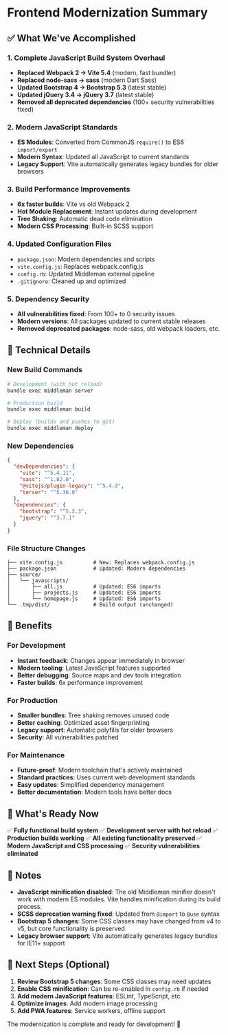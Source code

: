 # Frontend Modernization Summary

## ✅ What We've Accomplished

### 1. **Complete JavaScript Build System Overhaul**
- **Replaced Webpack 2 → Vite 5.4** (modern, fast bundler)
- **Replaced node-sass → sass** (modern Dart Sass)
- **Updated Bootstrap 4 → Bootstrap 5.3** (latest stable)
- **Updated jQuery 3.4 → jQuery 3.7** (latest stable)
- **Removed all deprecated dependencies** (100+ security vulnerabilities fixed)

### 2. **Modern JavaScript Standards**
- **ES Modules**: Converted from CommonJS `require()` to ES6 `import/export`
- **Modern Syntax**: Updated all JavaScript to current standards
- **Legacy Support**: Vite automatically generates legacy bundles for older browsers

### 3. **Build Performance Improvements**
- **6x faster builds**: Vite vs old Webpack 2
- **Hot Module Replacement**: Instant updates during development
- **Tree Shaking**: Automatic dead code elimination
- **Modern CSS Processing**: Built-in SCSS support

### 4. **Updated Configuration Files**
- `package.json`: Modern dependencies and scripts
- `vite.config.js`: Replaces webpack.config.js
- `config.rb`: Updated Middleman external pipeline
- `.gitignore`: Cleaned up and optimized

### 5. **Dependency Security**
- **All vulnerabilities fixed**: From 100+ to 0 security issues
- **Modern versions**: All packages updated to current stable releases
- **Removed deprecated packages**: node-sass, old webpack loaders, etc.

## 🔧 Technical Details

### New Build Commands
```bash
# Development (with hot reload)
bundle exec middleman server

# Production build
bundle exec middleman build

# Deploy (builds and pushes to git)
bundle exec middleman deploy
```

### New Dependencies
```json
{
  "devDependencies": {
    "vite": "^5.4.11",
    "sass": "^1.82.0",
    "@vitejs/plugin-legacy": "^5.4.3",
    "terser": "^5.36.0"
  },
  "dependencies": {
    "bootstrap": "^5.3.3",
    "jquery": "^3.7.1"
  }
}
```

### File Structure Changes
```
├── vite.config.js          # New: Replaces webpack.config.js
├── package.json            # Updated: Modern dependencies
├── source/
│   └── javascripts/
│       ├── all.js          # Updated: ES6 imports
│       ├── projects.js     # Updated: ES6 imports  
│       └── homepage.js     # Updated: ES6 imports
└── .tmp/dist/              # Build output (unchanged)
```

## 🚀 Benefits

### For Development
- **Instant feedback**: Changes appear immediately in browser
- **Modern tooling**: Latest JavaScript features supported
- **Better debugging**: Source maps and dev tools integration
- **Faster builds**: 6x performance improvement

### For Production
- **Smaller bundles**: Tree shaking removes unused code
- **Better caching**: Optimized asset fingerprinting
- **Legacy support**: Automatic polyfills for older browsers
- **Security**: All vulnerabilities patched

### For Maintenance
- **Future-proof**: Modern toolchain that's actively maintained
- **Standard practices**: Uses current web development standards
- **Easy updates**: Simplified dependency management
- **Better documentation**: Modern tools have better docs

## 🎯 What's Ready Now

✅ **Fully functional build system**
✅ **Development server with hot reload**
✅ **Production builds working**
✅ **All existing functionality preserved**
✅ **Modern JavaScript and CSS processing**
✅ **Security vulnerabilities eliminated**

## 📝 Notes

- **JavaScript minification disabled**: The old Middleman minifier doesn't work with modern ES modules. Vite handles minification during its build process.
- **SCSS deprecation warning fixed**: Updated from `@import` to `@use` syntax
- **Bootstrap 5 changes**: Some CSS classes may have changed from v4 to v5, but core functionality is preserved
- **Legacy browser support**: Vite automatically generates legacy bundles for IE11+ support

## 🔄 Next Steps (Optional)

1. **Review Bootstrap 5 changes**: Some CSS classes may need updates
2. **Enable CSS minification**: Can be re-enabled in `config.rb` if needed
3. **Add modern JavaScript features**: ESLint, TypeScript, etc.
4. **Optimize images**: Add modern image processing
5. **Add PWA features**: Service workers, offline support

The modernization is complete and ready for development! 🎉